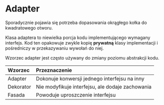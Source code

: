# Adapter

Sporadycznie pojawia się potrzeba dopasowania okrągłego kołka do kwadratowego otworu.

Klasa adaptera to niewielka porcja kodu implementującego wymagany interfejs. Kod ten opakowuje zwykle kopię **prywatną** klasy implementacji i pośredniczy w przekazywaniu wywołań do niej. 

Wzorzec adapter jest często używany do zmiany poziomu abstrakcji kodu.



| Wzorzec | Przeznaczenie |
| :--- | :--- |
| Adapter | Dokonuje konwersji jednego interfejsu na inny |
| Dekorator | Nie modyfikuje interfejsu, ale dodaje zachowania |
| Fasada | Powoduje uproszczenie interfejsu |





